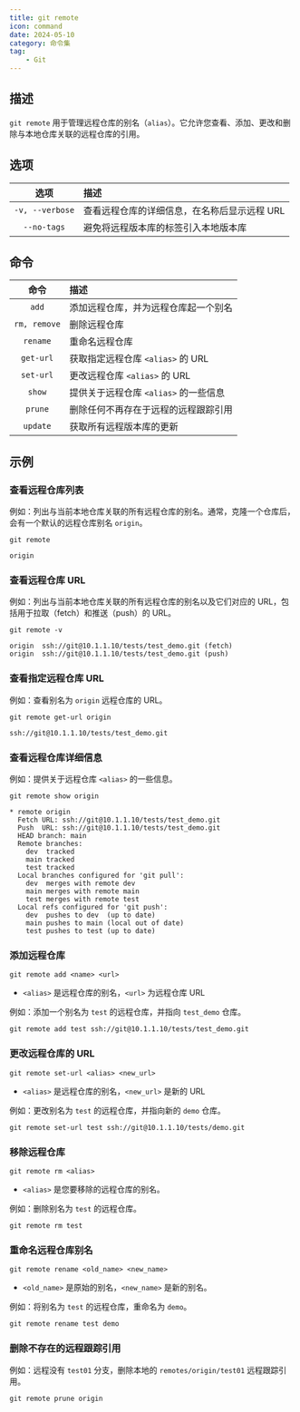 ```yaml
---
title: git remote
icon: command
date: 2024-05-10
category: 命令集
tag:
    - Git
---
```


## 描述

`git remote` 用于管理远程仓库的别名（`alias`）。它允许您查看、添加、更改和删除与本地仓库关联的远程仓库的引用。

## 选项

|  选项  |  描述  |
|  :----:  |  :----  |
|  `-v, --verbose`  |  查看远程仓库的详细信息，在名称后显示远程 URL  |
|  `--no-tags`  |  避免将远程版本库的标签引入本地版本库  |

## 命令

|  命令  |  描述  |
|  :----:  |  :----  |
|  `add`  |  添加远程仓库，并为远程仓库起一个别名  |
|  `rm, remove`  |  删除远程仓库  |
|  `rename`  |  重命名远程仓库  |
|  `get-url`  |  获取指定远程仓库 `<alias>` 的 URL  |
|  `set-url`  |  更改远程仓库 `<alias>` 的 URL  |
|  `show`  |  提供关于远程仓库 `<alias>` 的一些信息  |
|  `prune`  |  删除任何不再存在于远程的远程跟踪引用  |
|  `update`  |  获取所有远程版本库的更新  |

## 示例

### 查看远程仓库列表

例如：列出与当前本地仓库关联的所有远程仓库的别名。通常，克隆一个仓库后，会有一个默认的远程仓库别名 `origin`。

```shell
git remote

origin
```

### 查看远程仓库 URL

例如：列出与当前本地仓库关联的所有远程仓库的别名以及它们对应的 URL，包括用于拉取（fetch）和推送（push）的 URL。

```shell
git remote -v

origin  ssh://git@10.1.1.10/tests/test_demo.git (fetch)
origin  ssh://git@10.1.1.10/tests/test_demo.git (push)
```

### 查看指定远程仓库 URL

例如：查看别名为 `origin` 远程仓库的 URL。

```shell
git remote get-url origin

ssh://git@10.1.1.10/tests/test_demo.git
```

### 查看远程仓库详细信息

例如：提供关于远程仓库 `<alias>` 的一些信息。

```shell
git remote show origin

* remote origin
  Fetch URL: ssh://git@10.1.1.10/tests/test_demo.git
  Push  URL: ssh://git@10.1.1.10/tests/test_demo.git
  HEAD branch: main
  Remote branches:
    dev  tracked
    main tracked
    test tracked
  Local branches configured for 'git pull':
    dev  merges with remote dev
    main merges with remote main
    test merges with remote test
  Local refs configured for 'git push':
    dev  pushes to dev  (up to date)
    main pushes to main (local out of date)
    test pushes to test (up to date)
```

### 添加远程仓库

```shell
git remote add <name> <url>
```

- `<alias>` 是远程仓库的别名，`<url>` 为远程仓库 URL

例如：添加一个别名为 `test` 的远程仓库，并指向 `test_demo` 仓库。

```shell
git remote add test ssh://git@10.1.1.10/tests/test_demo.git
```

### 更改远程仓库的 URL

```shell
git remote set-url <alias> <new_url>
```

- `<alias>` 是远程仓库的别名，`<new_url>` 是新的 URL

例如：更改别名为 `test` 的远程仓库，并指向新的 `demo` 仓库。

```shell
git remote set-url test ssh://git@10.1.1.10/tests/demo.git
```

### 移除远程仓库

```shell
git remote rm <alias>
```

- `<alias>` 是您要移除的远程仓库的别名。

例如：删除别名为 `test` 的远程仓库。

```shell
git remote rm test
```

### 重命名远程仓库别名

```shell
git remote rename <old_name> <new_name>
```

- `<old_name>` 是原始的别名，`<new_name>` 是新的别名。

例如：将别名为 `test` 的远程仓库，重命名为 `demo`。

```shell
git remote rename test demo
```

### 删除不存在的远程跟踪引用

例如：远程没有 `test01` 分支，删除本地的 `remotes/origin/test01` 远程跟踪引用。

```shell
git remote prune origin
```
